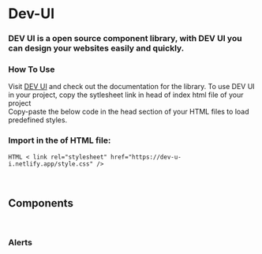 # Dev-UI
### DEV UI is a open source component library, with DEV UI you can design your websites easily and quickly.
### **How To Use**

Visit [DEV UI](https://dev-u-i.netlify.app/) and check out the documentation for the library. To use DEV UI in your project, copy the sytlesheet link in head of index html file of your project
<br />
Copy-paste the below code in the head section of your HTML files to load predefined styles. 

### Import in the <head> of HTML file:
```HTML < link rel="stylesheet" href="https://dev-u-i.netlify.app/style.css" /> ```

 <br/>
  
## Components
<br/>
 
### Alerts
